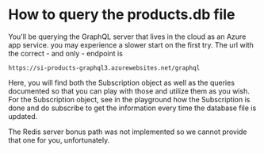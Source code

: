 # How to query the products.db file

You'll be querying the GraphQL server that lives in the cloud as an Azure app service. you may experience a slower start on the first try. The url with the correct - and only - endpoint is 
```
https://si-products-graphql3.azurewebsites.net/graphql
```
Here, you will find both the Subscription object as well as the queries documented so that you can play with those and utilize them as you wish.
For the Subscription object, see in the playground how the Subscription is done and do subscribe to get the information every time the database file is updated.

The Redis server bonus path was not implemented so we cannot provide that one for you, unfortunately.
